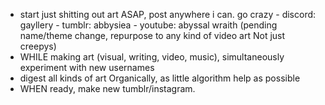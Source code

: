 - start just shitting out art ASAP, post anywhere i can. go crazy
		- discord: gayllery
		- tumblr: abbysiea
		- youtube: abyssal wraith (pending name/theme change, repurpose to any kind of video art Not just creepys)
- WHILE making art (visual, writing, video, music), simultaneously experiment with new usernames
- digest all kinds of art Organically, as little algorithm help as possible
- WHEN ready, make new tumblr/instagram.